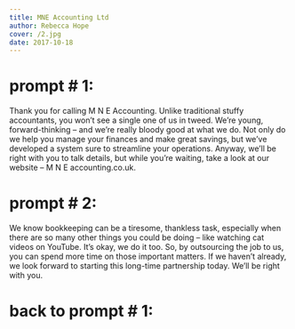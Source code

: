 ```yaml
---
title: MNE Accounting Ltd
author: Rebecca Hope
cover: /2.jpg
date: 2017-10-18
---
```


<!--more-->

# prompt # 1:
Thank you for calling M N E Accounting. Unlike traditional stuffy accountants, you won’t see a single one of us in tweed. We’re young, forward-thinking – and we’re really bloody good at what we do. Not only do we help you manage your finances and make great savings, but we’ve developed a system sure to streamline your operations. Anyway, we’ll be right with you to talk details, but while you’re waiting, take a look at our website – M N E accounting.co.uk.

# prompt # 2:
We know bookkeeping can be a tiresome, thankless task, especially when there are so many other things you could be doing – like watching cat videos on YouTube. It’s okay, we do it too. So, by outsourcing the job to us, you can spend more time on those important matters. If we haven’t already, we look forward to starting this long-time partnership today. We’ll be right with you. 

# back to prompt # 1:

